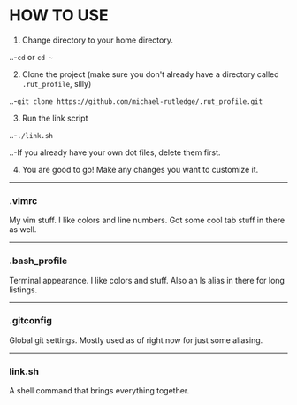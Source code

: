 # HOW TO USE

1. Change directory to your home directory.

..-`cd` or `cd ~`

2. Clone the project (make sure you don't already have a directory called 
`.rut_profile`, silly)

..-`git clone https://github.com/michael-rutledge/.rut_profile.git`

3. Run the link script

..-`./link.sh`

..-If you already have your own dot files, delete them first.

4. You are good to go! Make any changes you want to customize it.

---
### .vimrc

My vim stuff. I like colors and line numbers.
Got some cool tab stuff in there as well.

---
### .bash_profile

Terminal appearance. I like colors and stuff.
Also an ls alias in there for long listings.

---
### .gitconfig

Global git settings. Mostly used as of right
now for just some aliasing.

---
### link.sh

A shell command that brings everything together.
